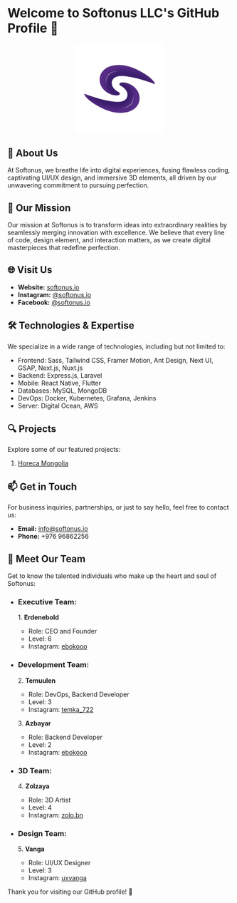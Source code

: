# Welcome to Softonus LLC's GitHub Profile 👋

<p align="center">
  <img src="https://github.com/softonus-io/.github/blob/main/softonus-logo.jpg" alt="Softonus LLC Logo" width="200"/>
</p>

## 🌟 About Us

At Softonus, we breathe life into digital experiences, fusing flawless coding, captivating UI/UX design, and immersive 3D elements, all driven by our unwavering commitment to pursuing perfection.

## 🚀 Our Mission

Our mission at Softonus is to transform ideas into extraordinary realities by seamlessly merging innovation with excellence. We believe that every line of code, design element, and interaction matters, as we create digital masterpieces that redefine perfection.

## 🌐 Visit Us

- **Website:** [softonus.io](https://softonus.io)
- **Instagram:** [@softonus.io](https://instagram.com/softonus.io)
- **Facebook:** [@softonus.io](https://facebook.com/softonus.io)

## 🛠️ Technologies & Expertise

We specialize in a wide range of technologies, including but not limited to:

- Frontend: Sass, Tailwind CSS, Framer Motion, Ant Design, Next UI, GSAP, Next.js, Nuxt.js
- Backend: Express.js, Laravel
- Mobile: React Native, Flutter
- Databases: MySQL, MongoDB
- DevOps: Docker, Kubernetes, Grafana, Jenkins
- Server: Digital Ocean, AWS

## 🔍 Projects

Explore some of our featured projects:

1. [Horeca Mongolia](https://horecamongolia.com)

## 📫 Get in Touch

For business inquiries, partnerships, or just to say hello, feel free to contact us:

- **Email:** info@softonus.io
- **Phone:** +976 96862256

## 👥 Meet Our Team

Get to know the talented individuals who make up the heart and soul of Softonus:

- ### Executive Team:

   1\. **Erdenebold**
     - Role: CEO and Founder
     - Level: 6
     - Instagram: [ebokooo](https://instagram.com/ebokooo)

- ### Development Team:

   2\. **Temuulen**
     - Role: DevOps, Backend Developer
     - Level: 3
     - Instagram: [temka_722](https://instagram.com/temka_722)

   3\. **Azbayar**
     - Role: Backend Developer
     - Level: 2
     - Instagram: [ebokooo](https://instagram.com/ebokooo)
       
- ### 3D Team:

   4\. **Zolzaya**
     - Role: 3D Artist
     - Level: 4
     - Instagram: [zolo.bn](https://instagram.com/zolo.bn)

- ### Design Team:

   5\. **Vanga**
     - Role: UI/UX Designer
     - Level: 3
     - Instagram: [uxvanga](https://instagram.com/uxvanga)

Thank you for visiting our GitHub profile! 🚀
